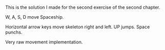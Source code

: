 This is the solution I made for the second exercise of the second chapter.

W, A, S, D move Spaceship.

Horizontal arrow keys move skeleton right and left. UP jumps. Space punchs.

Very raw movement implementation.
